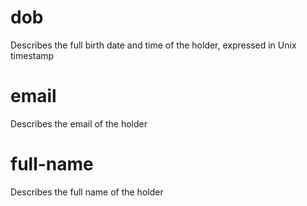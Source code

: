 # dob

Describes the full birth date and time of the holder, expressed in Unix timestamp

# email

Describes the email of the holder

# full-name

Describes the full name of the holder

